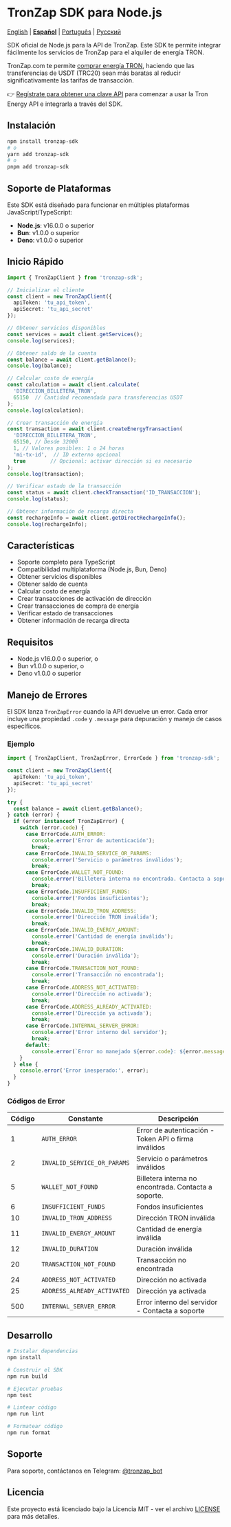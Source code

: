 # TronZap SDK para Node.js

[English](README.md) | **[Español](README.es.md)** | [Português](README.pt-br.md) | [Русский](README.ru.md)

SDK oficial de Node.js para la API de TronZap.
Este SDK te permite integrar fácilmente los servicios de TronZap para el alquiler de energía TRON.

TronZap.com te permite [comprar energía TRON](https://tronzap.com/), haciendo que las transferencias de USDT (TRC20) sean más baratas al reducir significativamente las tarifas de transacción.

👉 [Regístrate para obtener una clave API](https://tronzap.com) para comenzar a usar la Tron Energy API e integrarla a través del SDK.

## Instalación

```bash
npm install tronzap-sdk
# o
yarn add tronzap-sdk
# o
pnpm add tronzap-sdk
```

## Soporte de Plataformas

Este SDK está diseñado para funcionar en múltiples plataformas JavaScript/TypeScript:

- **Node.js**: v16.0.0 o superior
- **Bun**: v1.0.0 o superior
- **Deno**: v1.0.0 o superior

## Inicio Rápido

```typescript
import { TronZapClient } from 'tronzap-sdk';

// Inicializar el cliente
const client = new TronZapClient({
  apiToken: 'tu_api_token',
  apiSecret: 'tu_api_secret'
});

// Obtener servicios disponibles
const services = await client.getServices();
console.log(services);

// Obtener saldo de la cuenta
const balance = await client.getBalance();
console.log(balance);

// Calcular costo de energía
const calculation = await client.calculate(
  'DIRECCION_BILLETERA_TRON',
  65150  // Cantidad recomendada para transferencias USDT
);
console.log(calculation);

// Crear transacción de energía
const transaction = await client.createEnergyTransaction(
  'DIRECCION_BILLETERA_TRON',
  65150, // Desde 32000
  1, // Valores posibles: 1 o 24 horas
  'mi-tx-id',  // ID externo opcional
  true        // Opcional: activar dirección si es necesario
);
console.log(transaction);

// Verificar estado de la transacción
const status = await client.checkTransaction('ID_TRANSACCION');
console.log(status);

// Obtener información de recarga directa
const rechargeInfo = await client.getDirectRechargeInfo();
console.log(rechargeInfo);
```

## Características

- Soporte completo para TypeScript
- Compatibilidad multiplataforma (Node.js, Bun, Deno)
- Obtener servicios disponibles
- Obtener saldo de cuenta
- Calcular costo de energía
- Crear transacciones de activación de dirección
- Crear transacciones de compra de energía
- Verificar estado de transacciones
- Obtener información de recarga directa

## Requisitos

- Node.js v16.0.0 o superior, o
- Bun v1.0.0 o superior, o
- Deno v1.0.0 o superior

## Manejo de Errores

El SDK lanza `TronZapError` cuando la API devuelve un error. Cada error incluye una propiedad `.code` y `.message` para depuración y manejo de casos específicos.

### Ejemplo

```typescript
import { TronZapClient, TronZapError, ErrorCode } from 'tronzap-sdk';

const client = new TronZapClient({
  apiToken: 'tu_api_token',
  apiSecret: 'tu_api_secret'
});

try {
  const balance = await client.getBalance();
} catch (error) {
  if (error instanceof TronZapError) {
    switch (error.code) {
      case ErrorCode.AUTH_ERROR:
        console.error('Error de autenticación');
        break;
      case ErrorCode.INVALID_SERVICE_OR_PARAMS:
        console.error('Servicio o parámetros inválidos');
        break;
      case ErrorCode.WALLET_NOT_FOUND:
        console.error('Billetera interna no encontrada. Contacta a soporte.');
        break;
      case ErrorCode.INSUFFICIENT_FUNDS:
        console.error('Fondos insuficientes');
        break;
      case ErrorCode.INVALID_TRON_ADDRESS:
        console.error('Dirección TRON inválida');
        break;
      case ErrorCode.INVALID_ENERGY_AMOUNT:
        console.error('Cantidad de energía inválida');
        break;
      case ErrorCode.INVALID_DURATION:
        console.error('Duración inválida');
        break;
      case ErrorCode.TRANSACTION_NOT_FOUND:
        console.error('Transacción no encontrada');
        break;
      case ErrorCode.ADDRESS_NOT_ACTIVATED:
        console.error('Dirección no activada');
        break;
      case ErrorCode.ADDRESS_ALREADY_ACTIVATED:
        console.error('Dirección ya activada');
        break;
      case ErrorCode.INTERNAL_SERVER_ERROR:
        console.error('Error interno del servidor');
        break;
      default:
        console.error(`Error no manejado ${error.code}: ${error.message}`);
    }
  } else {
    console.error('Error inesperado:', error);
  }
}
```

### Códigos de Error

| Código | Constante                      | Descripción |
|--------|--------------------------------|-------------|
| 1      | `AUTH_ERROR`                  | Error de autenticación - Token API o firma inválidos |
| 2      | `INVALID_SERVICE_OR_PARAMS`   | Servicio o parámetros inválidos |
| 5      | `WALLET_NOT_FOUND`            | Billetera interna no encontrada. Contacta a soporte. |
| 6      | `INSUFFICIENT_FUNDS`          | Fondos insuficientes |
| 10     | `INVALID_TRON_ADDRESS`        | Dirección TRON inválida |
| 11     | `INVALID_ENERGY_AMOUNT`       | Cantidad de energía inválida |
| 12     | `INVALID_DURATION`            | Duración inválida |
| 20     | `TRANSACTION_NOT_FOUND`       | Transacción no encontrada |
| 24     | `ADDRESS_NOT_ACTIVATED`       | Dirección no activada |
| 25     | `ADDRESS_ALREADY_ACTIVATED`   | Dirección ya activada |
| 500    | `INTERNAL_SERVER_ERROR`       | Error interno del servidor - Contacta a soporte |

## Desarrollo

```bash
# Instalar dependencias
npm install

# Construir el SDK
npm run build

# Ejecutar pruebas
npm test

# Lintear código
npm run lint

# Formatear código
npm run format
```

## Soporte

Para soporte, contáctanos en Telegram: [@tronzap_bot](https://t.me/tronzap_bot)

## Licencia

Este proyecto está licenciado bajo la Licencia MIT - ver el archivo [LICENSE](LICENSE) para más detalles.